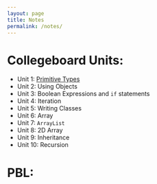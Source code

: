 ```yaml
---
layout: page
title: Notes
permalink: /notes/
---
```


# Collegeboard Units:
- Unit 1: [Primitive Types]()
- Unit 2: Using Objects
- Unit 3: Boolean Expressions and ```if``` statements
- Unit 4: Iteration
- Unit 5: Writing Classes
- Unit 6: Array
- Unit 7: `ArrayList`
- Unit 8: 2D Array
- Unit 9: Inheritance
- Unit 10: Recursion

# PBL:
